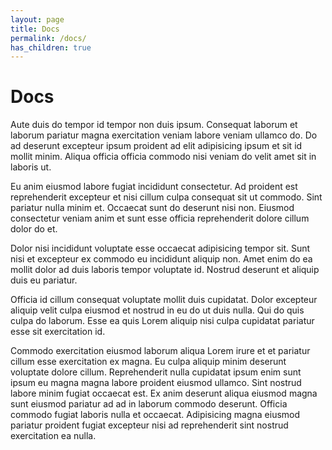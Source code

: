 ```yaml
---
layout: page
title: Docs
permalink: /docs/
has_children: true
---
```


# Docs

Aute duis do tempor id tempor non duis ipsum.
Consequat laborum et laborum pariatur magna exercitation veniam labore veniam ullamco do. Do ad deserunt excepteur ipsum proident ad elit adipisicing ipsum et sit id mollit minim. Aliqua officia officia commodo nisi veniam do velit amet sit in laboris ut.

Eu anim eiusmod labore fugiat incididunt consectetur. Ad proident est reprehenderit excepteur et nisi cillum culpa consequat sit ut commodo. Sint pariatur nulla minim et. Occaecat sunt do deserunt nisi non. Eiusmod consectetur veniam anim et sunt esse officia reprehenderit dolore cillum dolor do et.

Dolor nisi incididunt voluptate esse occaecat adipisicing tempor sit. Sunt nisi et excepteur ex commodo eu incididunt aliquip non. Amet enim do ea mollit dolor ad duis laboris tempor voluptate id. Nostrud deserunt et aliquip duis eu pariatur.

Officia id cillum consequat voluptate mollit duis cupidatat. Dolor excepteur aliquip velit culpa eiusmod et nostrud in eu do ut duis nulla. Qui do quis culpa do laborum. Esse ea quis Lorem aliquip nisi culpa cupidatat pariatur esse sit exercitation id.

Commodo exercitation eiusmod laborum aliqua Lorem irure et et pariatur cillum esse exercitation ex magna. Eu culpa aliquip minim deserunt voluptate dolore cillum. Reprehenderit nulla cupidatat ipsum enim sunt ipsum eu magna magna labore proident eiusmod ullamco. Sint nostrud labore minim fugiat occaecat est. Ex anim deserunt aliqua eiusmod magna sunt eiusmod pariatur ad ad in laborum commodo deserunt. Officia commodo fugiat laboris nulla et occaecat. Adipisicing magna eiusmod pariatur proident fugiat excepteur nisi ad reprehenderit sint nostrud exercitation ea nulla.

